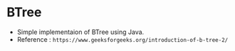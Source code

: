 # BTree

- Simple implementaion of BTree using Java.
- Reference : `https://www.geeksforgeeks.org/introduction-of-b-tree-2/`
